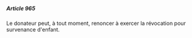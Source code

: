 ##### Article 965

Le donateur peut, à tout moment, renoncer à exercer la révocation pour survenance d'enfant.

